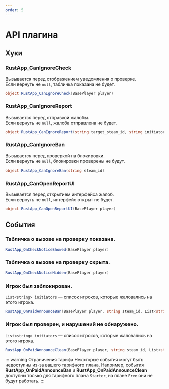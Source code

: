 ```yaml
---
order: 5
---
```


# API плагина

## Хуки

### RustApp_CanIgnoreCheck
Вызывается перед отображением уведомления о проверке.\
Если вернуть не `null`, табличка показана не будет.
```csharp
object RustApp_CanIgnoreCheck(BasePlayer player)
```
### RustApp_CanIgnoreReport
Вызывается перед отправкой жалобы.\
Если вернуть не `null`, жалоба отправлена не будет.
```c#
object RustApp_CanIgnoreReport(string target_steam_id, string initiator_steam_id)
```
### RustApp_CanIgnoreBan
Вызывается перед проверкой на блокировки.\
Если вернуть не `null`, блокировки проверены не будут.
```c#
object RustApp_CanIgnoreBan(string steam_id)
```
### RustApp_CanOpenReportUI
Вызывается перед открытием интерфейса жалоб.\
Если вернуть не `null`, интерфейс открыт не будет.
```c#
object RustApp_CanOpenReportUI(BasePlayer player)
```

## События

### Табличка о вызове на проверку показана.
```c#
RustApp_OnCheckNoticeShowed(BasePlayer player)
```
### Табличка о вызове на проверку скрыта.
```c#
RustApp_OnCheckNoticeHidden(BasePlayer player)
```
### Игрок был заблокирован.
`List<string> initiators` — список игроков, которые жаловались на этого игрока.
```c#
RustApp_OnPaidAnnounceBan(BasePlayer player, string steam_id, List<string> initiators)
```
### Игрок был проверен, и нарушений не обнаружено.
`List<string> initiators` — список игроков, которые жаловались на этого игрока.
```c#
RustApp_OnPaidAnnounceClean(BasePlayer player, string steam_id, List<string> initiators)
```

::: warning Ограничения тарифа
Некоторые события могут быть недоступны из-за вашего тарифного плана. Например, события **RustApp_OnPaidAnnounceBan** и **RustApp_OnPaidAnnounceClean** доступны только для тарифного плана `Starter`, на плане `Free` они не будут работать.
:::
